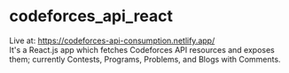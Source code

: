 # codeforces_api_react
Live at: https://codeforces-api-consumption.netlify.app/ <br/>
It's a React.js app which fetches Codeforces API resources and exposes them; currently Contests, Programs, Problems, and Blogs with Comments.
